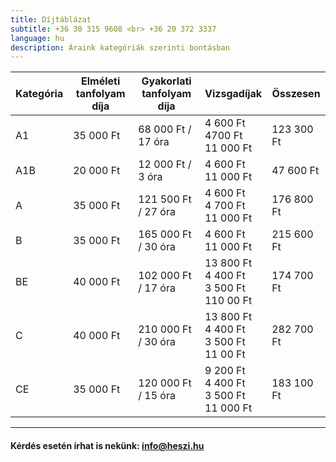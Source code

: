 ```yaml
---
title: Díjtáblázat
subtitle: +36 30 315 9608 <br> +36 20 372 3337
language: hu
description: Áraink kategóriák szerinti bontásban
---
```

 

| Kategória | Elméleti tanfolyam díja | Gyakorlati tanfolyam díja | Vizsgadíjak | Összesen |
| ----------|-------------------------|---------------------------|-------------|----------|
| A1        | 35 000 Ft               | 68 000 Ft / 17 óra        |4 600 Ft <br> 4700 Ft <br> 11 000 Ft| 123 300 Ft|
| A1B        | 20 000 Ft               | 12 000 Ft / 3 óra        |4 600 Ft <br> 11 000 Ft| 47 600 Ft|
| A        | 35 000 Ft               | 121 500 Ft / 27 óra        |4 600 Ft <br> 4 700 Ft <br> 11 000 Ft| 176 800 Ft|
| B        | 35 000 Ft               | 165 000 Ft / 30 óra        |4 600 Ft <br> 11 000 Ft| 215 600 Ft|
| BE        | 40 000 Ft               | 102 000 Ft / 17 óra        |13 800 Ft <br> 4 400 Ft <br> 3 500 Ft <br> 110 00 Ft| 174 700 Ft|
| C        | 40 000 Ft               | 210 000 Ft / 30 óra        |13 800 Ft <br> 4 400 Ft <br> 3 500 Ft <br> 11 00 Ft| 282 700 Ft|
| CE        | 35 000 Ft               | 120 000 Ft / 15 óra        |9 200 Ft <br> 4 400 Ft <br> 3 500 Ft <br> 11 000 Ft| 183 100 Ft|

---

####  Kérdés esetén írhat is nekünk: [info@heszi.hu](mailto:info@heszi.hu?subject=[Jogosítvány])
 